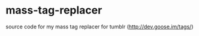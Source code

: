 mass-tag-replacer
=================

source code for my mass tag replacer for tumblr (http://dev.goose.im/tags/)
